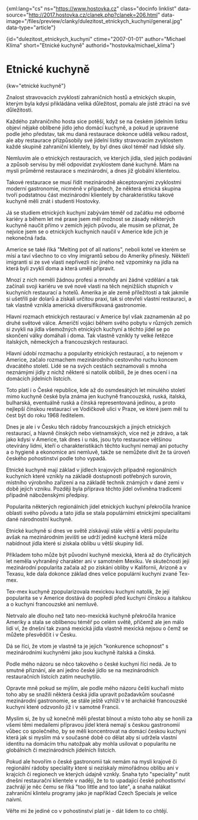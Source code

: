 
{xml:lang="cs" ns="https://www.hostovka.cz" class="docinfo linklist" data-source="http://2017.hostovka.cz/clanek.php?clanek=206.html" data-image="/files/preview/clanky/dulezitost\_etnickych\_kuchyni/general.jpg" data-type="article"}

{id="dulezitost\_etnickych\_kuchyni" ctime="2007-01-01" author="Michael Klíma" short="Etnické kuchyně" authorid="hostovka/michael_klima"}

# Etnické kuchyně

<!-- generated attribute kw by user_udpatekw.sh on 2019-03-13, do not edit -->

{kw="etnické kuchyně"}

Znalost stravovacích zvyklostí zahraničních hostů a etnických skupin, kterým byla kdysi přikládána veliká důležitost, pomalu ale jistě ztrácí na své důležitosti.

Každého zahraničního hosta sice potěší, když se na českém jídelním lístku objeví nějaké oblíbené jídlo jeho domácí kuchyně, a pokud je upravené podle jeho představ, tak mu daná restaurace dokonce udělá velkou radost, ale aby restaurace přizpůsobily své jídelní lístky stravovacím zvyklostem každé skupině zahraniční klientely, by byl dnes úkol téměř nad lidské síly.

Nemluvím ale o etnických restauracích, ve kterých jídla, sled jejich podávání a způsob servisu by měl odpovídat zvyklostem dané kuchyně. Mám na mysli průměrné restaurace s mezinárodní, a dnes již globální klientelou.

Takové restaurace se musí řídit mezinárodně akceptovanými zvyklostmi moderní gastronomie, nicméně v případech, že některá etnická skupina tvoří podstatnou část mezinárodní klientely by charakteristiku takové kuchyně měli znát i studenti Hostovky.

Já se studiem etnických kuchyní zabývám téměř od začátku mé odborné kariéry a během let mé praxe jsem měl možnost se zásady některých kuchyně naučit přímo v zemích jejich původu, ale musím se přiznat, že nejvíce jsem se o etnických kuchyních naučil v Americe kde jich je nekonečná řada.

Americe se také říká "Melting pot of all nations", neboli kotel ve kterém se mísí a taví všechno to co vlny imigrantů sebou do Ameriky přinesly. Někteří imigranti si ze své vlasti nepřivezli nic jiného než vzpomínky na jídla na která byli zvyklí doma a která uměli připravit.

Mnozí z nich neměli žádnou profesi a mnohdy ani žádné vzdělání a tak začínali svoji kariéru ve své nové vlasti na těch nejnižších stupních v kuchyních restaurací a hotelů. Amerika je ale země příležitostí a tak jakmile si ušetřili pár dolarů a získali určitou praxi, tak si otevřeli vlastní restauraci, a tak vlastně vznikla americká diversifikovaná gastronomie.

Hlavní rozmach etnických restaurací v Americe byl však zaznamenán až po druhé světové válce. Američtí vojáci během svého pobytu v různých zemích si zvykli na jídla všemožných etnických kuchyní a těchto jídel se po skončení války domáhali i doma. Tak vlastně vznikly ty velké řetězce italských, německých a francouzských restaurací.

Hlavní údobí rozmachu a popularity etnických restaurací, a to nejenom v Americe, začalo rozmachem mezinárodního cestovního ruchu koncem dvacátého století. Lidé se na svých cestách seznamovali s mnoha neznámými jídly z nichž některé si natolik oblíbili, že je dnes ocení i na domácích jídelních lístcích.

Toto platí i o České republice, kde až do osmdesátých let minulého století mimo kuchyně české byla známa jen kuchyně francouzská, ruská, italská, bulharská, eventuálně ruská a čínská representovaná jedinou, a proto nejlepší čínskou restaurací ve Vodičkově ulici v Praze, ve které jsem měl tu čest být do roku 1968 ředitelem.

Dnes je ale i v Česku těch rádoby francouzských a jiných etnických restaurací, a hlavně čínských nebo vietnamských, více než je zdrávo, a tak jako kdysi v Americe, tak dnes i u nás, jsou tyto restaurace většinou otevírány lidmi, kteří o charakteristikách těchto kuchyní nemají ani potuchy a o hygieně a ekonomice ani nemluvě, takže se nemůžete divit že ta úroveň českého pohostinství podle toho vypadá.

Etnické kuchyně mají základ v jídlech krajových případně regionálních kuchyních které vznikly na základě dostupnosti potřebných surovin, místního výrobního zařízení a na základě technik známých v dané zemi v době jejich vzniku. Později byla příprava těchto jídel ovlivněna tradicemi případně náboženskými předpisy.

Popularita některých regionálních jídel etnických kuchyní překročila hranice oblasti svého původu a tato jídla se stala populárními etnickými specialitami dané národnostní kuchyně.

Etnické kuchyně si dnes ve světě získávají stále větší a větší popularitu avšak na mezinárodním jevišti se udrží jedině kuchyně která může nabídnout jídla které si získala oblibu u větší skupiny lidí.

Příkladem toho může být původní kuchyně mexická, která až do čtyřicátých let neměla vyhraněný charakter ani v samotném Mexiku. Ve skutečnosti její mezinárodní popularita začala až po získání obliby v Kalifornii, Arizoně a v Texasu, kde dala dokonce základ dnes velice populární kuchyni zvané Tex-mex.

Tex-mex kuchyně zpopularizovala mexickou kuchyni natolik, že její popularita se v Americe dostává do popředí před kuchyni čínskou a italskou a o kuchyni francouzské ani nemluvě.

Netrvalo ale dlouho než tato neo-mexická kuchyně překročila hranice Ameriky a stala se oblíbenou téměř po celém světě, přičemž ale jen málo lidí ví, že dnešní tak zvaná mexická jídla vlastně mexická nejsou o čemž se můžete přesvědčit i v Česku.

Dá se říci, že vtom je vlastně ta je jejich "konkurence schopnost" s mezinárodními kuchyněmi jako jsou kuchyně italská a čínská.

Podle mého názoru se něco takového o české kuchyni říci nedá. Je to smutné přiznání, ale ani jedno české jídlo se na mezinárodních restauračních lístcích zatím neuchytilo.

Opravte mně pokud se mýlím, ale podle mého názoru čeští kuchaři místo toho aby se snažili některá česká jídla upravit požadavkům současné mezinárodní gastronomie, se stále ještě vzhlíží v té archaické francouzské kuchyni které odzvonilo již i v samotné Francii.

Myslím si, že by už konečně měli přestat blnout a místo toho aby se honili za všemi těmi medailemi přípravou jídel která nemají s českou gastronomií vůbec co společného, by se měli koncentrovat na domácí českou kuchyni která jak si myslím má v současné době co dělat aby si udržela vlastní identitu na domácím trhu natožpak aby mohla usilovat o popularitu ne globálních či mezinárodních jídelních lístcích.

Pokud ale hovořím o české gastronomii tak nemám na mysli krajové či regionální rádoby speciality které si nezískaly mimořádnou oblibu ani v krajcích či regionech ve kterých údajně vznkly. Snaha tyto "speciality" nutit dnešní restaurační klientele v naději, že to to upadajicí české pohostisntví zachrájí je něc čemu se říká "too little and too late", a snaha nalákat zahraniční klintelu programy jako je například Czech Specials je velice naivní.

Věřte mi že jediné co v pohostinství platí je - dát lidem to co chtějí.

